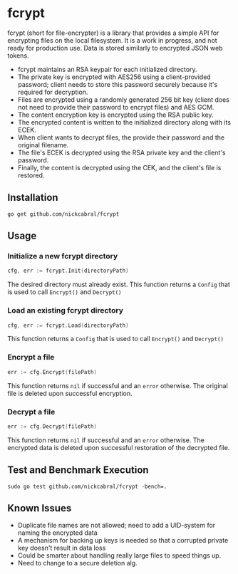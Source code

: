 # fcrypt
fcrypt (short for file-encrypter) is a library that provides a simple API for encrypting files on
the local filesystem. It is a work in progress, and not ready for production use. Data is stored
similarly to encrypted JSON web tokens.
- fcrypt maintains an RSA keypair for each initialized directory.
- The private key is encrypted with AES256 using a client-provided password; client needs to
store this password securely because it's required for decryption.
- Files are encrypted using a randomly generated 256 bit key (client does not need to
provide their password to encrypt files) and AES GCM.
- The content encryption key is encrypted using the RSA public key.
- The encrypted content is written to the initialized directory along with its ECEK.
- When client wants to decrypt files, the provide their password and the original filename.
- The file's ECEK is decrypted using the RSA private key and the client's password.
- Finally, the content is decrypted using the CEK, and the client's file is restored.

## Installation
`go get github.com/nickcabral/fcrypt`

## Usage
### Initialize a new fcrypt directory
``` go
cfg, err := fcrypt.Init(directoryPath)
```
The desired directory must already exist. This function returns a `Config` that is used to
call `Encrypt()` and `Decrypt()`
### Load an existing fcrypt directory
```go
cfg, err := fcrypt.Load(directoryPath)
```
This function returns a `Config` that is used to call `Encrypt()` and `Decrypt()`

### Encrypt a file
``` go
err := cfg.Encrypt(filePath)
```
This function returns `nil` if successful and an `error` otherwise. The original file is deleted
upon successful encryption.

### Decrypt a file
``` go
err := cfg.Decrypt(filePath)
```
This function returns `nil` if successful and an `error` otherwise. The encrypted data is deleted
upon successful restoration of the decrypted file.

## Test and Benchmark Execution
`sudo go test github.com/nickcabral/fcrypt -bench=.`

## Known Issues
- Duplicate file names are not allowed; need to add a UID-system for naming the encrypted data
- A mechanism for backing up keys is needed so that a corrupted private key doesn't result in data loss
- Could be smarter about handling really large files to speed things up.
- Need to change to a secure deletion alg.